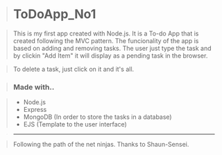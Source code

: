> # ToDoApp_No1

> This is my first app created with Node.js. It is a To-do App that is created following the MVC pattern. The funcionality of the app is based on adding and removing tasks. The user just type the task and by clickin "Add Item" it will display as a pending task in the browser.

> To delete a task, just click on it and it's all.

>  ### Made with..

> - Node.js
> - Express
> - MongoDB (In order to store the tasks in a database)
> - EJS (Template to the user interface)

> ---

> Following the path of the net ninjas. Thanks to Shaun-Sensei.